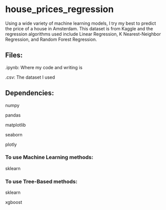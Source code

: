 # house_prices_regression
Using a wide variety of machine learning models, I try my best to predict the price of a house in Amsterdam. This dataset is from Kaggle and the regression algorithms used include Linear Regression, K Nearest-Neighbor Regression, and Random Forest Regression.
## Files:
.ipynb: Where my code and writing is

.csv: The dataset I used
## Dependencies:

numpy

pandas

matplotlib

seaborn

plotly

### To use Machine Learning methods:

sklearn

### To use Tree-Based methods:

sklearn

xgboost

